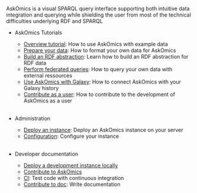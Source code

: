 AskOmics is a visual SPARQL query interface supporting both intuitive data integration and querying while shielding the user from most of the technical difficulties underlying RDF and SPARQL

- AskOmics Tutorials
    - [Overview tutorial](tutorial.md): How to use AskOmics with example data
    - [Prepare your data](data.md): How to format your own data for AskOmics
    - [Build an RDF abstraction](abstraction.md): Learn how to build an RDF abstraction for RDF data
    - [Perform federated queries](federation.md): How to query your own data with external ressources
    - [Use AskOmics with Galaxy](galaxy.md): How to connect AskOmics with your Galaxy history
    - [Contribute as a user](issues.md): How to contribute to the development of AskOmics as a user
<br /><br />

- Administration
    - [Deploy an instance](production-deployment.md): Deploy an AskOmics instance on your server
    - [Configuration](configure.md): Configure your instance
<br /><br />

- Developer documentation
    - [Deploy a development instance locally](dev-deployment.md)
    - [Contribute to AskOmics](contribute.md)
    - [CI](ci.md): Test code with continuous integration
    - [Contribute to doc](docs.md): Write documentation
